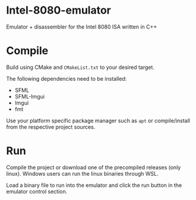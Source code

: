 # Intel-8080-emulator
Emulator + disassembler for the Intel 8080 ISA written in C++

# Compile

Build using CMake and `CMakeList.txt` to your desired target.

The following dependencies need to be installed:

+ SFML
+ SFML-Imgui
+ Imgui
+ fmt

Use your platform specific package manager such as `apt` or compile/install from the respective 
project sources.

# Run

Compile the project or download one of the precompiled releases (only linux). Windows
users can run the linux binaries through WSL.

Load a binary file to run into the emulator and click the run button in the emulator control
section.



